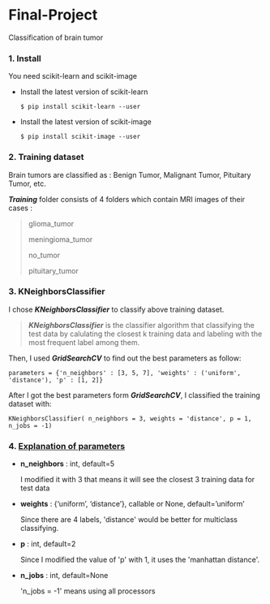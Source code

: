 # Final-Project
Classification of brain tumor



### 1. Install
You need scikit-learn and scikit-image 

* Install the latest version of scikit-learn


      $ pip install scikit-learn --user

* Install the latest version of scikit-image


      $ pip install scikit-image --user



### 2. Training dataset

Brain tumors are classified as : Benign Tumor, Malignant Tumor, Pituitary Tumor, etc.

***Training*** folder consists of 4 folders which contain MRI images of their cases :

> glioma_tumor
> 
> meningioma_tumor
> 
> no_tumor
> 
> pituitary_tumor


### 3. KNeighborsClassifier

I chose ***KNeighborsClassifier*** to classify above training dataset.

> ***KNeighborsClassifier*** is the classifier algorithm that classifying the test data by calulating the closest k training data and labeling with the most frequent label among them.

Then, I used ***GridSearchCV*** to find out the best parameters as follow:


    parameters = {'n_neighbors' : [3, 5, 7], 'weights' : ('uniform', 'distance'), 'p' : [1, 2]}


After I got the best parameters form ***GridSearchCV***, I classified the training dataset with:


    KNeighborsClassifier( n_neighbors = 3, weights = 'distance', p = 1, n_jobs = -1)



### 4. [Explanation of parameters](https://scikit-learn.org/stable/modules/generated/sklearn.neighbors.KNeighborsClassifier.html#sklearn.neighbors.KNeighborsClassifier.kneighbors)


* **n_neighbors** : int, default=5

  I modified it with 3 that means it will see the closest 3 training data for test data
  
  
* **weights** : {‘uniform’, ‘distance’}, callable or None, default=’uniform’
   
  Since there are 4 labels, 'distance' would be better for multiclass classifying.
  

* **p** : int, default=2

   Since I modified the value of 'p' with 1, it uses the 'manhattan distance'.

* **n_jobs** : int, default=None

  'n_jobs = -1' means using all processors 
